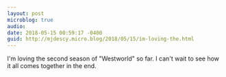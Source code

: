 ```yaml
---
layout: post
microblog: true
audio: 
date: 2018-05-15 00:59:17 -0400
guid: http://mjdescy.micro.blog/2018/05/15/im-loving-the.html
---
```

I'm loving the second season of "Westworld" so far. I can't wait to see how it all comes together in the end.
